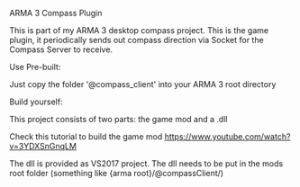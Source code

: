 ARMA 3 Compass Plugin

This is part of my ARMA 3 desktop compass project. This is the game plugin, it periodically sends out compass direction via Socket for the Compass Server to receive.

Use Pre-built:

Just copy the folder '@compass_client' into your ARMA 3 root directory


Build yourself:

This project consists of two parts: the game mod and a .dll

Check this tutorial to build the game mod
https://www.youtube.com/watch?v=3YDXSnGnqLM

The dll is provided as VS2017 project. The dll needs to be put in the mods root folder (something like {arma root}/@compassClient/)